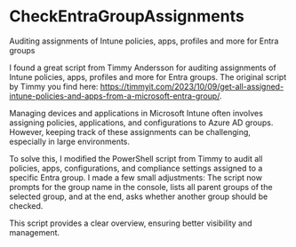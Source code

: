 # CheckEntraGroupAssignments
Auditing assignments of Intune policies, apps, profiles and more for Entra groups

I found a great script from Timmy Andersson for auditing assignments of Intune policies, apps, profiles and more for Entra groups. The original script by Timmy you find here: https://timmyit.com/2023/10/09/get-all-assigned-intune-policies-and-apps-from-a-microsoft-entra-group/.

Managing devices and applications in Microsoft Intune often involves assigning policies, applications, and configurations to Azure AD groups. However, keeping track of these assignments can be challenging, especially in large environments.

To solve this, I modified the PowerShell script from Timmy to audit all policies, apps, configurations, and compliance settings assigned to a specific Entra group. I made a few small adjustments: The script now prompts for the group name in the console, lists all parent groups of the selected group, and at the end, asks whether another group should be checked.

This script provides a clear overview, ensuring better visibility and management.
